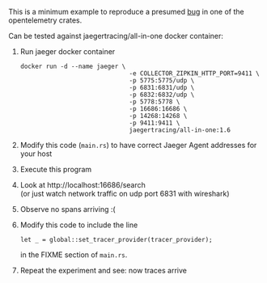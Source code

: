 This is a minimum example to reproduce a presumed [bug](https://github.com/tokio-rs/tracing/issues/2493) in one of the opentelemetry crates.

Can be tested against jaegertracing/all-in-one docker container:

1. Run jaeger docker container
    ```
    docker run -d --name jaeger \     
                                  -e COLLECTOR_ZIPKIN_HTTP_PORT=9411 \
                                  -p 5775:5775/udp \
                                  -p 6831:6831/udp \
                                  -p 6832:6832/udp \
                                  -p 5778:5778 \
                                  -p 16686:16686 \
                                  -p 14268:14268 \
                                  -p 9411:9411 \
                                  jaegertracing/all-in-one:1.6
    ```

2. Modify this code (`main.rs`) to have correct Jaeger Agent addresses for your host

3. Execute this program

4. Look at http://localhost:16686/search  
   (or just watch network traffic on udp port 6831 with wireshark)

5. Observe no spans arriving :(

6. Modify this code to include the line
   ```
   let _ = global::set_tracer_provider(tracer_provider);
   ```
   in the FIXME section of `main.rs`.

7. Repeat the experiment and see: now traces arrive
